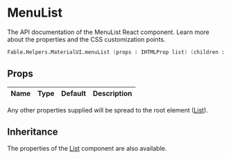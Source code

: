# MenuList

<p class="description">The API documentation of the MenuList React component. Learn more about the properties and the CSS customization points.</p>

```fsharp
Fable.Helpers.MaterialUI.menuList (props : IHTMLProp list) (children : ReactElement list) : ReactElement
```



## Props

| Name | Type | Default | Description |
|:-----|:-----|:--------|:------------|

Any other properties supplied will be spread to the root element ([List](#/api/list)).

## Inheritance

The properties of the [List](#/api/list) component are also available.
<!-- You can take advantage of this behavior to [target nested components](/guides/api/#spread). -->

<!--## Demos-->

<!--- [Menus](/demos/menus/)-->

